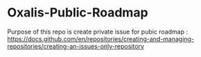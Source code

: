 # Oxalis-Public-Roadmap
Purpose of this repo is create private issue for pubic roadmap : https://docs.github.com/en/repositories/creating-and-managing-repositories/creating-an-issues-only-repository
